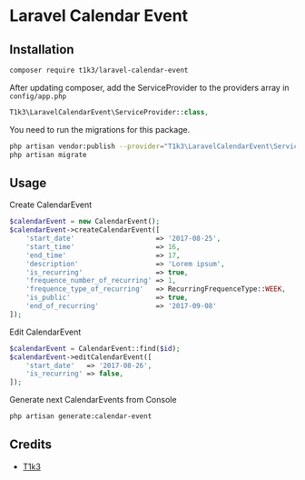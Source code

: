 # Laravel Calendar Event

## Installation
```bash
composer require t1k3/laravel-calendar-event
```

After updating composer, add the ServiceProvider to the providers array in `config/app.php`
```php
T1k3\LaravelCalendarEvent\ServiceProvider::class,
```

You need to run the migrations for this package.
```bash
php artisan vendor:publish --provider="T1k3\LaravelCalendarEvent\ServiceProvider"
php artisan migrate
```

## Usage
Create CalendarEvent
```php
$calendarEvent = new CalendarEvent();
$calendarEvent->createCalendarEvent([
    'start_date'                    => '2017-08-25',
    'start_time'                    => 16,
    'end_time'                      => 17,
    'description'                   => 'Lorem ipsum',
    'is_recurring'                  => true,
    'frequence_number_of_recurring' => 1,
    'frequence_type_of_recurring'   => RecurringFrequenceType::WEEK,
    'is_public'                     => true,
    'end_of_recurring'              => '2017-09-08'
]);
```

Edit CalendarEvent
```php
$calendarEvent = CalendarEvent::find($id);
$calendarEvent->editCalendarEvent([
    'start_date'   => '2017-08-26',
    'is_recurring' => false,
]);
```

Generate next CalendarEvents from Console
```bash
php artisan generate:calendar-event
```

## Credits
* [T1k3](https://github.com/t1k3hu)
